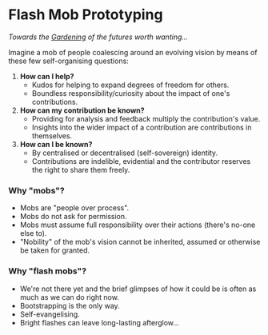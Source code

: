 # Flash Mob Prototyping
_Towards the [Gardening](https://github.com/thousandyears/garden) of the futures worth wanting..._

Imagine a mob of people coalescing around an evolving vision by means of these few self-organising questions:

1. **How can I help?**
	- Kudos for helping to expand degrees of freedom for others.
	- Boundless responsibility/curiosity about the impact of one's contributions.
2. **How can my contribution be known?**
	- Providing for analysis and feedback multiply the contribution's value.
	- Insights into the wider impact of a contribution are contributions in themselves.
3. **How can I be known?**
	- By centralised or decentralised (self-sovereign) identity.
	- Contributions are indelible, evidential and the contributor reserves the right to share them freely.

### Why "mobs"?
- Mobs are "people over process".
- Mobs do not ask for permission.
- Mobs must assume full responsibility over their actions (there's no-one else to).
- "Nobility" of the mob's vision cannot be inherited, assumed or otherwise be taken for granted.

### Why "flash mobs"?
- We're not there yet and the brief glimpses of how it could be is often as much as we can do right now.
- Bootstrapping is the only way.
- Self-evangelising.
- Bright flashes can leave long-lasting afterglow...
